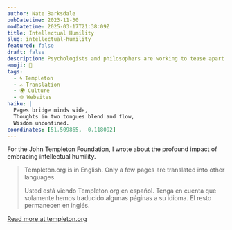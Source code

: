 ```yaml
---
author: Nate Barksdale
pubDatetime: 2023-11-30
modDatetime: 2025-03-17T21:38:09Z
title: Intellectual Humility
slug: intellectual-humility
featured: false
draft: false
description: Psychologists and philosophers are working to tease apart the ways we respond to new ideas and information — and the possible benefits of intellectual humility.
emoji: 🤔
tags:
  - 🌀 Templeton
  - ✍️ Translation
  - 🌍 Culture
  - 🌐 Websites
haiku: |
  Pages bridge minds wide,  
  Thoughts in two tongues blend and flow,  
  Wisdom unconfined.
coordinates: [51.509865, -0.118092]
---
```


For the John Templeton Foundation, I wrote about the profound impact of embracing intellectual humility.

> Templeton.org is in English. Only a few pages are translated into other languages.
>
> Usted está viendo Templeton.org en español. Tenga en cuenta que solamente hemos traducido algunas páginas a su idioma. El resto permanecen en inglés.

[Read more at templeton.org](https://www.templeton.org/discoveries/intellectual-humility)
